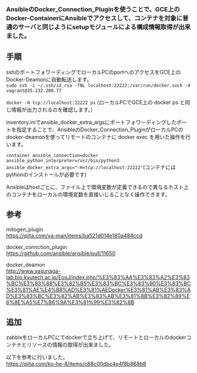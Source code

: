### AnsibleのDocker_Connection_Pluginを使うことで、GCE上のDocker-ContainerにAnsibleでアクセスして、コンテナを対象に普通のサーバと同じようにsetupモジュールによる構成情報取得が出来ました。
手順
--- 
sshのポートフォワーディングでローカルPCのportへのアクセスをGCE上のDocker-Deamonに自動転送します。<br>
```sudo ssh -i ~/.ssh/id_rsa -fNL localhost:22222:/var/run/docker.sock -4 vagrant@35.232.200.77``` <br>

```docker -H tcp://localhost:22222 ps``` (ローカルPCでGCE上の docker ps と同じ情報が出力されるのを確認します。）<br>

inventory.iniでansible_docker_extra_argsにポートフォワーディングしたポートを指定することで、AnsibleのDocker_Connection_PluginがローカルPCのdocker-deamonを使ってリモートのコンテナに docker exec を用いた操作を行います。<br>

```container ansible_connection=docker ansible_python_interpreter=/usr/bin/python3 ansible_docker_extra_args="-H=tcp://localhost:22222"```(コンテナにはpythonのインストールが必要です)

Ansibleはhostごとに、ファイル上で環境変数が定義できるので異なるホスト上のコンテナをローカルの環境変数を直接いじることなく操作できます。

参考
---
mitogen_plugin<br>
https://qiita.com/ya-man/items/ba521d014e180a484ccd <br>

docker_connction_plugin<br>
https://github.com/ansible/ansible/pull/11650

docker_deamon <br>
http://www.yasunaga-lab.bio.kyutech.ac.jp/EosJ/index.php/%E3%83%AA%E3%83%A2%E3%83%BC%E3%83%88%E3%82%B5%E3%83%BC%E3%83%90%E3%83%BC%E3%81%AE%E4%B8%AD%E3%81%AEDocker%E3%81%AB%E3%83%AD%E3%83%BC%E3%82%AB%E3%83%AB%E3%81%8B%E3%82%89%E6%8E%A5%E7%B6%9A%E3%81%99%E3%82%8B

追加
---
zabbixをローカルPCにてdockerで立ち上げて、リモートとローカルのdockerコンテナとリソースの情報の取得が出来ました。

以下を参考に行いました。<br>
https://qiita.com/ko-he-8/items/c88c00dbc4e4f8b868b8
